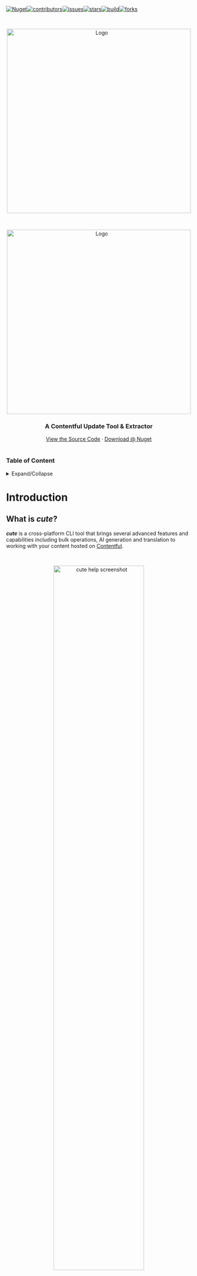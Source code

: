 [![Nuget][version-shield]][version-url][![contributors][contributors-shield]][contributors-url][![issues][issues-shield]][issues-url][![stars][stars-shield]][stars-url][![build][build-shield]][build-url][![forks][forks-shield]][forks-url]

<br /><div align="center"><a href="https://github.com/andresharpe/cute"><img src="https://raw.githubusercontent.com/andresharpe/cute/master/docs/images/cute-logo.png" alt="Logo" width="500"></a></div>

<br /><div align="center"><a href="https://github.com/andresharpe/cute"><img src="https://raw.githubusercontent.com/andresharpe/cute/feature/readme-update-v2/docs/images/cute-logo-v2.png" alt="Logo" width="500"></a></div>

<h3 align="center">A Contentful Update Tool & Extractor</h3>

<div align="center"><a href="https://github.com/andresharpe/cute/tree/master/source">View the Source Code</a> · <a href="https://www.nuget.org/packages/cute">Download @ Nuget</a></div><br />

<!-- TOC ignore:true -->
### Table of Content
<details>
<summary>Expand/Collapse</summary>
<!-- TOC -->

- [Introduction](#introduction)
  - [What is ***cute***?](#what-is-cute)
  - [Key Features](#key-features)
  - [Installation](#installation)
- [Commands: Your ***cute*** Session](#commands-your-cute-session)
  - [Getting `help`](#getting-help)
  - [Configure your ***cute*** session using `login`](#configure-your-cute-session-using-login)
  - [Display your Contentful Space `info`](#display-your-contentful-space-info)
- [Commands: Working with `content`](#commands-working-with-content)
  - [`download` Content](#download-content)
  - [`upload` and Synchronize Content](#upload-and-synchronize-content)
  - [Content Aggregates using `join`](#content-aggregates-using-join)
    - [Example](#example)
  - [Sync Content with APIs using `sync-api`](#sync-content-with-apis-using-sync-api)
    - [Example](#example-1)
  - [`generate` Content using OpenAI](#generate-content-using-openai)
    - [Configuring AI Content Generation](#configuring-ai-content-generation)
    - [Example 1](#example-1)
    - [Example 2](#example-2)
  - [`translate` Content](#translate-content)
    - [Criteria for translating an entry](#criteria-for-translating-an-entry)
    - [Working with multiple AI Translators](#working-with-multiple-ai-translators)
    - [Example](#example-2)
- [Commands: Running ***cute*** as a `server`](#commands-running-cute-as-a-server)
  - [Run ***cute*** as a `scheduler` server](#run-cute-as-a-scheduler-server)
  - [Run ***cute*** as a `webhooks` server](#run-cute-as-a-webhooks-server)
    - [Example](#example-3)
- [Commands: Manage Content Types using `type`](#commands-manage-content-types-using-type)
  - [`scaffold` strong JavaScript or .NET Types](#scaffold-strong-javascript-or-net-types)
- [Configuring ***cute*** in Contentful](#configuring-cute-in-contentful)
  - [Scaffold ***cute*** Content using `content testdata`](#scaffold-cute-content-using-content-testdata)
  - [Configuring `cuteContentJoin`](#configuring-cutecontentjoin)
  - [Configuring `cuteContentSyncApi`](#configuring-cutecontentsyncapi)
  - [Configuring `cuteContentGenerate`](#configuring-cutecontentgenerate)
  - [Configuring `cuteDataQuery`](#configuring-cutedataquery)
    - [Example 1](#example-1-1)
    - [Example 2](#example-2-1)
- [Command Structure for v2.0](#command-structure-for-v20)
- [Contributing to Cute](#contributing-to-cute)

<!-- /TOC -->
<!-- /TOC -->
</details>

# Introduction

## What is ***cute***?

***cute*** is a cross-platform CLI tool that brings several advanced features and capabilities including bulk operations, AI generation and translation to working with your content hosted on [Contentful](https://www.contentful.com).

<br /><div align="center"><img src="https://raw.githubusercontent.com/andresharpe/cute/master/docs/images/cute-overview-graphic.png" alt="cute help screenshot" width="70%"><br /></div>

## Key Features

- Bulk processing capabilities lets you download, modify and upload data in most popular formats including Comma delimited files (CSV), Tab delimited files (TSV), MS-Excel workbooks (XLSX), Javascript Object Notation (JSON) and YAML.
- Input data can be sourced and synced from many external sources including flat files, databases, webAPIs, your Contentful space or other popular sources like [WikiData](https://www.wikidata.org/).
- Content can be translated or even generated from scratch using popular technologies like [OpenAI](https://openai.com/) and [Azure AI Translator](https://azure.microsoft.com/en-us/products/ai-services/ai-translator).
- Deploy ***cute*** as a Web Server with [OpenTelemetry](https://opentelemetry.io/) compliant logging and a service terminal to reflect health, configuration and scheduled tasks.
- Support for structural subtyping through the `typegen` command option which exports TypeScript (TS) interface declarations. This feature is especially useful to keep your JavaScript or .NET projects in sync with your content types.
- ***cute*** auto-magically "learns" your Contentful space and generates required configuration nodes to enable process automation.
- Interact with ***Douglas***, cute's very own AI assistant that will answer questions about your content, or even help formulate queries to interact with your content.

> 💡 [Contentful](https://www.contentful.com) is a content infrastructure platform that lets you create, manage and distribute content to any platform. 
Contentful offers a simple UI to declare and manage a content model, independent from the presentation layer.

## Installation

Start by ensuring you have the required version of the [.NET SDK installed](https://dotnet.microsoft.com/en-us/download) by confirming what version ***cute*** is currently running on [here](https://github.com/andresharpe/cute/blob/master/source/Cute/Cute.csproj).

> 💡 Depending on your operating system, you can also use package managers like [WinGet](https://learn.microsoft.com/en-us/windows/package-manager/winget/), [apt-get](https://linux.die.net/man/8/apt-get) and [Homebrew](https://brew.sh/) to manage your installation from the shell.

Install the ***cute*** CLI tool by running the command listed below:
```powershell
dotnet tool install --global cute
```
Alternatively, if you already have ***cute*** installed but would like to update to the latest version you can simply run the command listed below:
```powershell
dotnet tool update --global cute
```
Confirm your installation typing `cute` and you should see a display similar to the screenshot below listing the installed version and help:

![cute help screenshot](https://raw.githubusercontent.com/andresharpe/cute/master/docs/images/help.png)

You are ready to go, let's get started! 🚀

[Back to Index](#table-of-content)

# Commands: Your ***cute*** Session

## Getting `help`

You can easily access help for ***cute*** and its various command options by entering the relevant command, followed by `-h` or `--help` in the command shell:
```powershell
cute --help
```
![cute help screenshot](https://raw.githubusercontent.com/andresharpe/cute/master/docs/images/help.png)

[Back to Index](#table-of-content)

## Configure your ***cute*** session using `login`
Start your ***cute*** session by running the login command. This will configure your Contentful session profile using the selected space, environment and API keys.
You can also enter your AI and Translation service credentials here. 
```powershell
cute login
```

![cute login --help screenshot](https://raw.githubusercontent.com/andresharpe/cute/master/docs/images/login.png)

[Back to Index](#table-of-content)

## Display your Contentful Space `info`
Display a comprehensive overview of your Contentful session information including space, environment, content types and locales. Info related to CLI display settings is also shown. 
```powershell 
cute info
```
![cute info screenshot](https://raw.githubusercontent.com/andresharpe/cute/master/docs/images/info.png)

[Back to Index](#table-of-content)

# Commands: Working with `content`

The `cute content` and its respective command options represents the real workhorse of the ***cute*** tool. It essentially presents the user with a suite of bulk operation options to interact with their content in Contentful.

![cute content --help screenshot](https://raw.githubusercontent.com/andresharpe/cute/master/docs/images/content-help.png)

## `download` Content
Content can easily be downloaded from your Contentful space in one of several popular formats including Excel, comma separated (CSV), tab separated (TSV), JSON and YAML. If no format is specified, the downloaded file will default to the Excel format.

```powershell
cute content download --content-type <contentType> 
cute content download --content-type <contentType> --format [excel|csv|tsv|json|yaml]
```
Issuing any `content download` command will yield a result similar to the display below.

![cute download screenshot](https://raw.githubusercontent.com/andresharpe/cute/master/docs/images/download.png)

Typing `cute content download --help` will list all currently available options and usage.

```powershell
USAGE:
    cute content download [OPTIONS]

OPTIONS:
    -h, --help                  Prints help information
    -c, --content-type-id <ID>  The Contentful content type id
    -l, --locale <CODE>         The locale code (eg. 'en') to apply the command to. Default is all
    -f, --format <FORMAT>       The output format for the download operation (Excel/CSV/TSV/JSON/YAML)
    -p, --path <PATH>           The output path and filename for the download operation
```
[Back to Index](#table-of-content)

## `upload` and Synchronize Content

You can upload content from a local file to your Contentful space. The local file can be a previously downloaded and updated Excel, CSV, TSV, JSON or YAML file.

![cute upload progress screenshot](https://raw.githubusercontent.com/andresharpe/cute/master/docs/images/upload-progress.png)

***cute*** will prompt you to confirm a 2-digit code to prevent you from updating your content accidentally.

![cute upload screenshot](https://raw.githubusercontent.com/andresharpe/cute/master/docs/images/upload.png)

Typing `cute content upload --help` will show the full usage and options.

```powershell
USAGE:
    cute content upload [OPTIONS]

OPTIONS:
    -h, --help                  Prints help information
    -c, --content-type-id <ID>  The Contentful content type id
    -l, --locale <CODE>         The locale code (eg. 'en') to apply the command to. Default is all
    -p, --path <PATH>           The local path to the file containing the data to sync
    -f, --format <FORMAT>       The format of the file specified in '--path' (Excel/CSV/TSV/JSON/YAML)
    -m, --match-field <NAME>    The optional name of the field to match in addition to the entry id
    -a, --apply                 Apply and publish all the calculated changes. The default behaviour is to only list the detected changes
```

[Back to Index](#table-of-content)

## Content Aggregates using `join`

***cute*** offers a convenient and simple way of creating aggregated content types from two other content types within your space.

Let's start by having a look at the command options and usage. Typing `cute content join --help` will show the full usage and options.

```powershell
USAGE:
    cute content join [OPTIONS]

OPTIONS:
    -h, --help                  Prints help information
    -k, --key                   The id of the Contentful join entry to generate content for
    -i, --entry-id              Id of source 2 entry to join content for
```

### Example

We'll start by configuring our content aggregate. We'll use our existing `diplomaCourse` content type and combine that with a new `branchLocation` content type in order to create an aggregated content view of `viewCourseByLocation`.

> 💡 See [this section](#configuring-cutecontentjoin) if you need to define a `cuteContentJoin` content type within your Contentful space if you're using this feature for the first time.

See the attached screenshot below. The `targetContentType` refers to our new aggregated content type. For source 1 our content type is `branchLocation` and we're selecting all entries `*`. For source 2 our content type is `diplomaCourse` and we're selecting only `MATHEMATICS`. 

![contentful cuteContentJoin entry configuration screenshot](https://raw.githubusercontent.com/andresharpe/cute/master/docs/images/contentful-cuteContentJoin-entry.png)

Running the `cute content join --key ViewCourseByLocation` command yields the following output:

![cute content join shell output screenshot](https://raw.githubusercontent.com/andresharpe/cute/master/docs/images/cute-content-join.png)

And the following entries are created in the `viewCourseByLocation` content type:

![cute content join result screenshot](https://raw.githubusercontent.com/andresharpe/cute/master/docs/images/contentful-cuteContentJoin-result.png)

And if we look at one of the entries we can see that it concatenates the key and title fields and provides direct access to the underlying content entries of which the aggregate is comprised.

![cute content join result detail](https://raw.githubusercontent.com/andresharpe/cute/master/docs/images/contentful-cuteContentJoin-result-detail.png)

[Back to Index](#table-of-content)

## Sync Content with APIs using `sync-api`

You can synchronize your Contentful content with external APIs by using the `cute content sync-api` command option.

```powershell
USAGE:
    cute content sync-api [OPTIONS]

OPTIONS:
    -h, --help                  Prints help information
    -s, --space-id <ID>         The Contentful space identifier.
    -e, --environment-id <ID>   The Contentful environment identifier.
        --force                 Specifies whether warning prompts should be bypassed
    -k, --key                   The key of the cuteContentSyncApi entry
    -a, --apply                 Apply and publish all the required edits
    -u, --use-filecache         Whether or not to cache responses to a local file cache for subsequent calls
```

### Example

Prior to running the command, you should configure API settings and field mappings in your Contentful space under the `cuteContentSyncApi` content type.

> 💡 See [this section](#configuring-cutecontentsyncapi) if you need to define a `cuteContentSyncApi` content type within your Contentful space if you're using this feature for the first time.

Select `cuteContentSyncApi` and then click the 'Add Entry' button:

![contentful contentSyncApi screenshot](https://raw.githubusercontent.com/andresharpe/cute/master/docs/images/contentSyncApi.png)

Create a new entry for the relevant content as per the graphic below:

![contentful contentSyncApi yaml screenshot](https://raw.githubusercontent.com/andresharpe/cute/master/docs/images/contentSyncApi-yaml.png)

We're going to sync to the [users endpoint](https://jsonplaceholder.typicode.com/users) over at [{JSON} Placeholder](https://jsonplaceholder.typicode.com/) to populate our `Users` content. A small sample is shown below:

```json
[
  {
    "id": 1,
    "name": "Leanne Graham",
    "username": "Bret",
    "email": "Sincere@april.biz",
    "address": {
      "street": "Kulas Light",
      "suite": "Apt. 556",
      "city": "Gwenborough",
      "zipcode": "92998-3874",
      "geo": {
        "lat": "-37.3159",
        "lng": "81.1496"
      }
    },
    "phone": "1-770-736-8031 x56442",
    "website": "hildegard.org",
    "company": {
      "name": "Romaguera-Crona",
      "catchPhrase": "Multi-layered client-server neural-net",
      "bs": "harness real-time e-markets"
    }
  },
  {
    "id": 2,
    "name": "Ervin Howell",
    "username": "Antonette",
    "email": "Shanna@melissa.tv",
    "address": {
      "street": "Victor Plains",
      "suite": "Suite 879",
      "city": "Wisokyburgh",
      "zipcode": "90566-7771",
      "geo": {
        "lat": "-43.9509",
        "lng": "-34.4618"
      }
    },
    "phone": "010-692-6593 x09125",
    "website": "anastasia.net",
    "company": {
      "name": "Deckow-Crist",
      "catchPhrase": "Proactive didactic contingency",
      "bs": "synergize scalable supply-chains"
    }
  }
]
```
Our `Users` content entry has a few matching fields and some which we'll map.

![contentful Users model screenshot](https://raw.githubusercontent.com/andresharpe/cute/master/docs/images/contentful-user.png)

Basic identifiers, API headers and endpoints as well as field mappings can be configured as per the code snippet below.

```yaml
# dataUser.yaml

contentType: user
contentKeyField: "id.en"
contentDisplayField: "name.en"

endPoint: https://jsonplaceholder.typicode.com/users

headers:
    Accept: "application/json"
    User-Agent: "Mozilla/5.0 (Windows NT 10.0; Win64; x64) AppleWebKit/537.36 (KHTML, like Gecko) Chrome/126.0.0.0 Safari/537.36"

mapping:
    - fieldName: id.en
      expression: '{{ row.id }}'

    - fieldName: userName.en
      expression: '{{ row.username }}'

    - fieldName: name.en
      expression: '{{ row.name }}'

    - fieldName: email.en
      expression: '{{ row.email }}'

    - fieldName: phoneNumber.en
      expression: '{{ row.phone }}'
```

Running the `cute content sync-api -k dataUser -a` command yields the following output in the terminal:

![cute content sync-api screenshot](https://raw.githubusercontent.com/andresharpe/cute/master/docs/images/sync-api.png)

[Back to Index](#table-of-content)

## `generate` Content using OpenAI

You can generate content using OpenAI Generative Pre-trained Transformer (GPT) using the bulk operation feature of ***cute***.

OpenAI ChatGPT uses a state-of-the-art Large Language Model (LLM) to generate text that is difficult to distinguish from human-written content.

Prompts and system messages that are generally used to interact with ChatGPT are configured and persisted in your Contentful space. This is especially useful as your AI prompts are persisted and backed up in the cloud right alongside your content.

> 💡 In order to use ***cute's*** content generation feature, you'll need a valid [OpenAI API key](https://platform.openai.com/settings/organization/api-keys) which is entered when you run the `cute login` command along with a valid endpoint and deployment model.

### Configuring AI Content Generation

`cuteContentGenerate` entries can be added and configured under the `🤖 Cute / ContentGenerate` view of your Contentful space.

[This section](#configuring-cutecontentgenerate) outlines how to create a `cuteContentGenerate` content type in your Contentful space if you have not done so yet.

A `cuteContentGenerate` entry has an id, a system message, a prompt, points to a data query and an output field.  Something like :-

|Title|Note|
|-|-|
|title|A short title by which the prompt entry is referred to.|
|systemMessage|Used to communicate instructions or provide context to the model at the beginning of a conversation.|
|prompt|A question or instruction that you issue to ChatGPT. This *prompt* is used to generate an appropriate response.|
|deploymentModel|Select which Large Language Model (LLM) is used for your interaction.|
|maxTokenLimit|The maximum tokens to be used for the interaction|
|temperature|Controls the randomness of the generated response. A higher temperature value increases randomness, making the responses more diverse and creative, while a lower value makes them more focused and deterministic.|
|topP|Controls the diversity of the generated output by truncating the probability distribution of words. It functions as a filter to determine the number of words or phrases the language model examines while predicting the next word. For instance, when the Top P value is set at 0.4, the model only considers 40% of the most probable words or phrases. A higher Top P value results in more diverse creative responses. A lower value will result in more focused and coherent responses.|
|frequencyPenalty|Controls the repetitiveness of words in generated responses. Increasing this value is like telling ChatGPT not to use the same words too often.|
|presencePenalty|Manages the appearance of words in generated text based on their position, rather than frequency. This parameter encourages ChatGPT to employ a more diverse vocabulary|
|cuteDataQueryEntry|A link to the associated data query in `🤖 Cute / DataQuery`. See [this section](#configuring-data-queries-in-cute) for a detailed overview of creating `cuteDataQuery` entries.|
|promptOutputContentField|The target field of the content entry where the generated response is stored.|

```powershell
DESCRIPTION:
Generate content using a Large Language Model (LLM).

USAGE:
    cute content generate [OPTIONS]

OPTIONS:
    -h, --help          Prints help information
    -k, --key           The key of the 'cuteContentGenerate' entry
    -a, --apply         Apply and publish all the required edits
    -o, --operation     Specify the generation operation to perform. (GenerateSingle, GenerateParallel,
                                      GenerateBatch or ListBatches)
```

### Example 1

Let's extend our earlier example of an educational institution by adding a content type `diplomaCourse` with a key, title and motivation. We'll use ***cute's*** content generation feature to generate a motivation on why it's a good idea to study a specific subject to advance your career.

We'll add a `cuteContentGenerate` entry called `Diploma Course | Motivation` in our Contentful space as per the attached screenshot below. We'll configure a `systemMessage` and `prompt` as per the highlighted areas and link the entry to our `Diploma Course | All` entry we configured in `cuteDataQuery` in [this section](#configuring-data-queries-in-cute) previously.

![contentful cuteSchedule model screenshot](https://raw.githubusercontent.com/andresharpe/cute/master/docs/images/contentful-cuteContentGenerate-entry.png)

Let's run the content generate command and have a look at the results.

```powershell
cute content generate -k DiplomaCourse.Motivation
```
You'll notice from the output that the `Diploma Course | All` query returns 3 entries, Economics, Fine Art and Mathematics, and the ChatGPT responses are displayed for each prompt.

![cute content generate screenshot](https://raw.githubusercontent.com/andresharpe/cute/master/docs/images/cute-content-generate.png)

And having a look at the `Mathematics`, `Fine Art` and `Economics` entries under the `diplomaCourse` content type confirms that the `motivation` field have been populated with the ChatGPT response for each respective entry. The screenshot below shows the `Economics` entry.

![cute content generate screenshot](https://raw.githubusercontent.com/andresharpe/cute/master/docs/images/contentful-diplomacourse-economics-entry.png)

### Example 2

For our second example, we'll work with the `viewCourseByLocation` content type we created [here](#example-2). This content type is an aggregate of `branchLocation` and `diplomaCourse` and we'll reference both those content types in our prompt.

As with example 1 above, we'll [start by configuring](#example-2) a `cuteDataQuery` entry that we'll reference in our `cuteContentGenerate` entry.

Let's add a `cuteContentGenerate` entry called `Course By Location | Motivation` in our Contentful space as per the attached screenshot below. We'll configure a `systemMessage` and `prompt` as per the highlighted areas and link the entry to our `Diploma Course | All` entry we configured in `cuteDataQuery` in [this section](#configuring-data-queries-in-cute) previously.

Note that in our `prompt` we're referencing properties from the aggregate data objects rather than the root object.

![contentful cuteSchedule model screenshot](https://raw.githubusercontent.com/andresharpe/cute/master/docs/images/contentful-cuteContentGenerate-entry2.png)

Let's run the `cute content generate -k CourseByLocation.Motivation` command and have a look at the terminal output:

You'll notice from the output that the `Course By Location | All` query returns 2 entries, Madrid and London, and the ChatGPT responses are displayed for each prompt.

![cute content generate screenshot](https://raw.githubusercontent.com/andresharpe/cute/master/docs/images/cute-content-generate2.png)

And having a look at the `United Kingdom | London | 1001 | Mathematics` and `Spain | Madrid | 2001 | Mathematics` entries under the `viewCourseByLocation` content type confirms that the `motivation` field have been populated with the ChatGPT response for each respective entry. The screenshot below shows the `Spain | Madrid | 2001 | Mathematics` entry.

![cute content generate screenshot](https://raw.githubusercontent.com/andresharpe/cute/master/docs/images/contentful-viewCourseByLocation-madrid-entry.png)

[Back to Index](#table-of-content)

## `translate` Content

You can translate your content into languages of your choice using various popular AI translation services including Azure, DeepL, Google Translation and ChatGPT.

Typing `cute content translate --help` will show the full usage and options.

```powershell
USAGE:
    cute content translate [OPTIONS]

OPTIONS:
    -h, --help                  Prints help information
    -c, --content-type-id <ID>  The Contentful content type id
    -f, --field                 The field(s) which will be translated. If not specified, all localized fields will be translated
    -l, --locale <CODE>         The locale code (eg. 'en') linked to the relevant language. If unspecified, all localized fields and languages will be translated
    -k, --key                   The key of a single entry to be translated
    -a, --apply                 Apply and publish all the calculated changes. The default behaviour is to only list the detected changes
```

### Criteria for translating an entry

***cute*** will filter your content entries and process all entries where:
- The target translated content field is empty, *AND*
- The default locale content field (source) is not empty. 

### Working with multiple AI Translators

***cute*** let's you work with one or several AI translation services, depending on your requirement. You're not limited to a single translation service for all your languages. You can choose the translation service that yields the best result for all or any of the languages you are translating content to.

Within your Contentful model, locate the `cuteLanguageTranslation` section. Here you add `language` entries and assign `Azure`, `Google`, `DeepL` or `GPT4o` to the `translationService` field.

If no translation service is specified, Azure Translation Service will be used.

### Example

I work in the admissions department for a technical college with students from all over the globe. I'd like to translate the opening and closing paragraph of our acceptance letter for French, Russian, Georgian and Spanish.

```powershell
cute content translate -c dataAcceptanceLetter --field paragraphOpening, paragraphClosing --locale fr,ru,ka,es
```
This command will get all the dataAcceptanceLetter entries and will translate opening and closing paragraph fields to locales fr (French), ru (Russian), ka (Georgian) and es (Spanish) where applicable.

[Back to Index](#table-of-content)

# Commands: Running ***cute*** as a `server`

***cute*** can be run as a stand-alone server in two modes:
- [Scheduler](#scheduler) mode runs all or specific entries from the `CuteSchedule` content type in your Contentful space.
- [Webhooks](#webhooks) mode will process callbacks configured in—and triggered from—your Contentful space.

## Run ***cute*** as a `scheduler` server

Typing `cute server scheduler --help` will show the full usage and options.

```powershell
USAGE:
    cute server scheduler [OPTIONS]

OPTIONS:
    -h, --help                  Prints help information
    -p, --port                  The port to listen on
    -k, --key                   CuteSchedule Key
```

Prior to running ***cute*** as a scheduler for the first time you will need to define a `cuteSchedule` content type in your Contentful space as per the attached screenshot below:

![contentful cuteSchedule model screenshot](https://raw.githubusercontent.com/andresharpe/cute/master/docs/images/contentful-cuteSchedule-model.png)

You can then configure your scheduled commands, all of which will be loaded when the scheduler is started. Alternatively, scheduled commands can be individually invoked by referencing them with the optional `--key` command option.

The screenshot below illustrates how we create a scheduled entry for the `dataUser` content type which we synced from an external API.

We'll configure it to invoke the `dataUser` entry we created in the `cuteContentSyncApi` section, and we'll schedule it to run at 2:01 p.m. every day.

![contentful cuteSchedule screenshot](https://raw.githubusercontent.com/andresharpe/cute/master/docs/images/contentful-cuteSchedule-dataUser.png)

All that remains is to run the command. We'll invoke it to listen on port 2345.

```powershell
cute server scheduler --port 2345
```
![cute server scheduler terminal ready](https://raw.githubusercontent.com/andresharpe/cute/master/docs/images/cute-server-scheduler.png)

***cute*** also exposes a monitoring interface on the port that the server is running. All the `cuteSchedule` entries are listed along with their configured properties.

![cute server scheduler monitor](https://raw.githubusercontent.com/andresharpe/cute/master/docs/images/localhost-cute-scheduler.png)

When the scheduled entries are triggered, either by a cron schedule or a sequenced condition, the relevant command will be run and information will be displayed as per the screenshot below:

![cute server scheduler terminal output](https://raw.githubusercontent.com/andresharpe/cute/master/docs/images/cute-server-scheduler-output.png)

## Run ***cute*** as a `webhooks` server

Running ***cute*** in `server webhooks` mode is a convenient way to process any ***cute*** command resulting from a content event from within Contentful. The steps required are simple:

- Start a ***cute*** server in webhooks mode
- Configure a webhook in your Contentful space along with a relevant payload
- Trigger the event from within Contentful 

Typing `cute server webhooks --help` will show the full usage and options.

```powershell
USAGE:
    cute server webhooks [OPTIONS]

OPTIONS:
    -h, --help                  Prints help information
    -p, --port                  The port to listen on
```

### Example

Let's start a ***cute*** server in webhooks mode by executing the `cute server webhooks --port 8080` in a shell of our choice.

The ***cute*** webhooks server is now ready and listening on port 8080, as per the screenshot below:

![cute server webhooks running](https://raw.githubusercontent.com/andresharpe/cute/master/docs/images/cute-server-webhooks.png)

As with the scheduler mode, ***cute*** server also exposes a monitoring interface on the port that the server is running in webhooks mode. See the attached screenshot below:

![cute server scheduler monitor](https://raw.githubusercontent.com/andresharpe/cute/master/docs/images/localhost-cute-webhooks.png)

Next we'll configure a webhook within Contentful that will be triggered when we publish any changes to our `diplomaCourse` content type, be it an addition or change.

![contentful configure webhook](https://raw.githubusercontent.com/andresharpe/cute/master/docs/images/contentful-webhook-config.png)

All that remains is to test our webhook server. Now that the server is up and running, and we've configured the webhook for our `diplomaCourse` content type publish event, we can go ahead an add a new course and click the 'publish' button.

As per the attached screenshot animation below, after a few seconds the `motivation` field is populated.

![contentful webhook example](https://raw.githubusercontent.com/andresharpe/cute/master/docs/images/contentful-webhook-example.gif)

To enable local testing of our ***cute*** webhooks server, we've used [ngrok](https://ngrok.com/use-cases/webhook-testing). They have a [useful guide here](contentful-webhook-example) detailing how to test Contentful webhooks with local servers.

Contentful also has documentation on configuring and implementing webhooks [here](https://www.contentful.com/developers/docs/webhooks/).

[Back to Index](#table-of-content)

# Commands: Manage Content Types using `type`

## `scaffold` strong JavaScript or .NET Types

***cute*** supports structural subtyping through the `type scaffold` command option. You can export TypeScript (TS) or .NET (CS) interface declarations, or a simple Excel file with individual worksheets detailing your content model. This feature is especially useful to keep your JavaScript or .NET projects in sync with your content types.

```powershell
USAGE:
    cute type scaffold [OPTIONS]

OPTIONS:
    -h, --help            Prints help information
    -c, --content-type    Specifies the content type to generate types for. Default is all
    -o, --output          The local path to output the generated types to
    -l, --language        The language to generate types for (TypeScript/CSharp)
    -n, --namespace       The optional namespace for the generated type
```

[Back to Index](#table-of-content)

# Configuring ***cute*** in Contentful

***cute*** has a number of native content types that it uses internally to configure and enable a number of the bulk operation (`cuteContentSyncApi` and `cuteContentJoin`), AI options (`cuteDataQuery` and `cuteContentGenerate`), Server options (`cuteSchedule`) and other (`cuteLanguage`).

## Scaffold ***cute*** Content using `content testdata`

***cute*** offers a useful command that will do all the heavy lifting for you related to creating all native content types required by ***cute*** for all its advanced features.

Typing `cute content testdata --help` will show the full usage and options.

```powershell
USAGE:
    cute server webhooks [OPTIONS]

OPTIONS:
    -h, --help                  Prints help information
    -s, --space-id <ID>         The Contentful space identifier
    -e, --environment-id <ID>   The Contentful environment identifier
        --force                 Specifies whether warning prompts should be bypassed
    -n, --number                The number of user entries to generate. (default=1000)
```

Let's execute the command and review the results.

> 💡 Remember to ensure your ***cute*** session is configured correctly. It might be a good idea to run `cute logout` followed by `cute login` prior to running this command to reset your session configuration and credentials.

```powershell
cute content testdata
```
The terminal output confirms that the cute content types have been generated, along with 10 entries for the `testUser` content type, as seen in the screenshot below:

![cute content testdata output](https://raw.githubusercontent.com/andresharpe/cute/master/docs/images/cute-content-testdata.png)

Clicking the *Content model* tab in our Contentful space reveals that all of the required ***cute*** content types have been scaffolded. In addition there are a few test data content types to get you started. Feel free to delete those should you not require them.

![cute content types generated](https://raw.githubusercontent.com/andresharpe/cute/master/docs/images/contentful-cute-native-content-types.png)

It might be a good idea to organize these content types under a separate view folder in Contentful. It's certainly not mandatory, but it might aid in overall organization of your data, presentation and native ***cute*** content types.

![configuring cute within Contentful](https://raw.githubusercontent.com/andresharpe/cute/master/docs/images/contentful-cute-views.png)

## Configuring `cuteContentJoin`

If you're using the `cute content join` feature for the first time, you'll need to define a `cuteContentJoin` content type within your Contentful space in which to configure your aggregates, as per the attached screenshot below:

![contentful cuteContentJoin model screenshot](https://raw.githubusercontent.com/andresharpe/cute/master/docs/images/contentful-cuteContentJoin-model.png)

## Configuring `cuteContentSyncApi`

If you're using the `cute content sync-api` feature for the first time, you'll need to define a `cuteContentSyncApi` content type within your Contentful space and configure the fields as per the screenshot below:

![contentful cuteContentSyncApi model screenshot](https://raw.githubusercontent.com/andresharpe/cute/master/docs/images/contentful-cuteContentSyncApi-model.png)

## Configuring `cuteContentGenerate`

If it's the first time you're using the content generation feature of ***cute*** you will need to define a `cuteContentGenerate` content type in your Contentful space as per the attached screenshot below:

![contentful cuteSchedule model screenshot](https://raw.githubusercontent.com/andresharpe/cute/master/docs/images/contentful-cuteContentGenerate-model.png)

## Configuring `cuteDataQuery`

Certain of the built-in features of ***cute***—like AI content generation—will operate on data sets which is the result of queries on your content in your Contentful space.

These queries are conveniently defined and persisted alongside your other content under the `🤖 Cute / DataQuery` section of your Contentful space.

If it's the first time you're configuring a data query, you will need to define a `cuteDataQuery` content type in your Contentful space which is comprised of a key, title, query, jsonSelector and variablePrefix. See the attached screenshot below:

![contentful cuteSchedule model screenshot](https://raw.githubusercontent.com/andresharpe/cute/master/docs/images/contentful-cuteDataQuery-model.png)

### Example 1

Our example below will query the `diplomaCourse` content type and return all entries.

![contentful cuteDataQuery entry screenshot](https://raw.githubusercontent.com/andresharpe/cute/master/docs/images/cuteDataQuery-entry.png)

Your `query` should be a valid [GraphQL]() query and can be validated prior to running your command using a method of your choosing.

You can validate your GraphQL query using Contentful's built-in [GraphiQL](https://app.contentful.com/spaces/tgugit5v0cu5/apps/list?app=graphiql) playground which can be installed from the App sub-menu.

![contentful GraphiQL app screenshot](https://raw.githubusercontent.com/andresharpe/cute/master/docs/images/contentful-GraphiQL.png)

Alternatively, you could use a tool like [Postman's](https://www.postman.com/) GraphQL request feature.

![contentful GraphiQL app screenshot](https://raw.githubusercontent.com/andresharpe/cute/master/docs/images/postman-GraphQL.png)

### Example 2

Our second example shows a slightly more complicated configuration where we query a content type which is an aggregate of the `branchLocation` and `diplomaCourse` content types. Pay specific attention to the GraphQL syntax used to include the additional data objects.

The `where` clause of the GraphQL query is empty and as a result all entries from the set will be returned.

![contentful cuteDataQuery entry screenshot](https://raw.githubusercontent.com/andresharpe/cute/master/docs/images/cuteDataQuery-entry2.png)

Testing the query in Contentful's GraphiQL app yields the expected result:

![contentful GraphiQL app screenshot](https://raw.githubusercontent.com/andresharpe/cute/master/docs/images/contentful-GraphiQL2.png)

[Back to Index](#table-of-content)

# Command Structure for v2.0

The full command structure for the usage of version 2 of ***cute*** can be found [in this document](./docs/CUTE-USAGE.md).

# Contributing to Cute

We welcome community pull requests for bug fixes, enhancements, and documentation. See [How to contribute](./docs/CONTRIBUTING.md) for more information.

[version-shield]: https://img.shields.io/nuget/v/cute.svg?style=for-the-badge

[version-url]: https://www.nuget.org/packages/cute

[build-shield]: https://img.shields.io/github/actions/workflow/status/andresharpe/cute/cute-cd.yaml?branch=main&event=push&label=Build&style=for-the-badge

[build-url]: https://github.com/andresharpe/cute/actions/workflows/cute-cd.yaml?query=branch%3Amain

[contributors-shield]: https://img.shields.io/github/contributors/andresharpe/cute.svg?style=for-the-badge

[contributors-url]: https://github.com/andresharpe/cute/graphs/contributors

[forks-shield]: https://img.shields.io/github/forks/andresharpe/cute.svg?style=for-the-badge

[forks-url]: https://github.com/andresharpe/cute/network/members

[stars-shield]: https://img.shields.io/github/stars/andresharpe/cute.svg?style=for-the-badge

[stars-url]: https://github.com/andresharpe/cute/stargazers

[issues-shield]: https://img.shields.io/github/issues/andresharpe/cute.svg?style=for-the-badge

[issues-url]: https://github.com/andresharpe/cute/issues